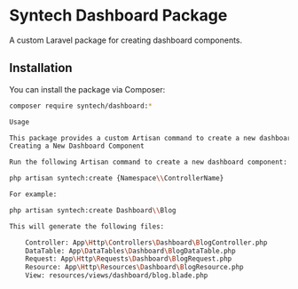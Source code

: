 # Syntech Dashboard Package

 
A custom Laravel package for creating dashboard components.

## Installation

You can install the package via Composer:

```bash
composer require syntech/dashboard:*

Usage

This package provides a custom Artisan command to create a new dashboard controller along with the associated resources (DataTable, Request, Resource, and View).
Creating a New Dashboard Component

Run the following Artisan command to create a new dashboard component:

php artisan syntech:create {Namespace\\ControllerName}

For example:

php artisan syntech:create Dashboard\\Blog

This will generate the following files:

    Controller: App\Http\Controllers\Dashboard\BlogController.php
    DataTable: App\DataTables\Dashboard\BlogDataTable.php
    Request: App\Http\Requests\Dashboard\BlogRequest.php
    Resource: App\Http\Resources\Dashboard\BlogResource.php
    View: resources/views/dashboard/blog.blade.php
